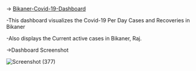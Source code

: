 -> [Bikaner-Covid-19-Dashboard](https://share.streamlit.io/vivek20dadhich/bikaner-covid-19-dashboard/main/bikaner-covid-app.py)

-This dashboard visualizes the Covid-19 Per Day Cases and Recoveries in Bikaner

-Also displays the Current active cases in Bikaner, Raj.

->Dashboard Screenshot

![Screenshot (377)](https://user-images.githubusercontent.com/22216569/118272672-97f4aa00-b4e0-11eb-8f06-c33d594d815b.png)
